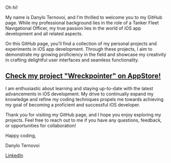 Oh hi!

My name is Danylo Ternovoi, and I'm thrilled to welcome you to my GitHub page. While my professional background lies in the role of a Tanker Fleet Navigational Officer, my true passion lies in the world of iOS app development and all related aspects.

On this GitHub page, you'll find a collection of my personal projects and experiments in iOS app development. Through these projects, I aim to demonstrate my growing proficiency in the field and showcase my creativity in crafting delightful user interfaces and seamless functionality.

[Check my project "Wreckpointer" on AppStore!](https://apps.apple.com/us/app/wreckpointer/id6447294628)
------------------------------------------------------------------------------------------------

I am enthusiastic about learning and staying up-to-date with the latest advancements in iOS development. My drive to continually expand my knowledge and refine my coding techniques propels me towards achieving my goal of becoming a proficient and successful iOS developer.

Thank you for visiting my GitHub page, and I hope you enjoy exploring my projects. Feel free to reach out to me if you have any questions, feedback, or opportunities for collaboration!

Happy coding,

Danylo Ternovoi

[LinkedIn](https://www.linkedin.com/in/danylo-ternovoi-74079b239/)
